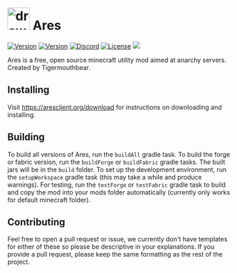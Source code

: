 # <img src="https://aresclient.org/resources/icon.svg" alt="drawing" height="50"/> Ares
[![Version](https://img.shields.io/badge/dynamic/json?color=success&label=1.12.2&prefix=v&query=%24%5B%271.12.2%27%5D%5B%27stable%27%5D%5B%27name%27%5D&url=https%3A%2F%2Faresclient.org%2Fapi%2Fv1%2Fdownloads.json)](https://aresclient.org/download)
[![Version](https://img.shields.io/badge/dynamic/json?color=success&label=1.16.4&prefix=v&query=%24%5B%271.16.4%27%5D%5B%27stable%27%5D%5B%27name%27%5D&url=https%3A%2F%2Faresclient.org%2Fapi%2Fv1%2Fdownloads.json)](https://aresclient.org/download)
[![Discord](https://img.shields.io/discord/650769808547119160?logo=discord)](https://discord.gg/GtBgknj)
[![License](https://img.shields.io/badge/license-LGPL%20v3-informational)](https://www.gnu.org/licenses/lgpl-3.0.en.html)
![](https://img.shields.io/badge/skid%20free-100%25-informational)

Ares is a free, open source minecraft utility mod aimed at anarchy servers. Created by Tigermouthbear.

## Installing
Visit https://aresclient.org/download for instructions on downloading and installing.

## Building
To build all versions of Ares, run the `buildAll` gradle task. To build the forge or fabric version, run the `buildForge` or `buildFabric` gradle tasks. The built jars will be in the `build` folder. To set up the development environment, run the `setupWorkspace` gradle task (this may take a while and produce warnings). For testing, run the `testForge` or `testFabric` gradle task to build and copy the mod into your mods folder automatically (currently only works for default minecraft folder).

## Contributing
Feel free to open a pull request or issue, we currently don't have templates for either of these so please be descriptive in your explanations. If you provide a pull request, please keep the same formatting as the rest of the project.